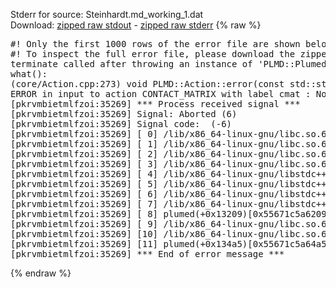 Stderr for source:  Steinhardt.md_working_1.dat   
Download: [zipped raw stdout](Steinhardt.md_working_1.dat.plumed.stdout.txt.zip) - [zipped raw stderr](Steinhardt.md_working_1.dat.plumed.stderr.txt.zip) 
{% raw %}
<pre>
#! Only the first 1000 rows of the error file are shown below
#! To inspect the full error file, please download the zipped raw stderr file above
terminate called after throwing an instance of 'PLMD::Plumed::ExceptionError'
what():
(core/Action.cpp:273) void PLMD::Action::error(const std::string&) const
ERROR in input to action CONTACT_MATRIX with label cmat : No atoms have been read in
[pkrvmbietmlfzoi:35269] *** Process received signal ***
[pkrvmbietmlfzoi:35269] Signal: Aborted (6)
[pkrvmbietmlfzoi:35269] Signal code:  (-6)
[pkrvmbietmlfzoi:35269] [ 0] /lib/x86_64-linux-gnu/libc.so.6(+0x45330)[0x7f48d7e45330]
[pkrvmbietmlfzoi:35269] [ 1] /lib/x86_64-linux-gnu/libc.so.6(pthread_kill+0x11c)[0x7f48d7e9eb2c]
[pkrvmbietmlfzoi:35269] [ 2] /lib/x86_64-linux-gnu/libc.so.6(gsignal+0x1e)[0x7f48d7e4527e]
[pkrvmbietmlfzoi:35269] [ 3] /lib/x86_64-linux-gnu/libc.so.6(abort+0xdf)[0x7f48d7e288ff]
[pkrvmbietmlfzoi:35269] [ 4] /lib/x86_64-linux-gnu/libstdc++.so.6(+0xa5ff5)[0x7f48d82a5ff5]
[pkrvmbietmlfzoi:35269] [ 5] /lib/x86_64-linux-gnu/libstdc++.so.6(+0xbb0da)[0x7f48d82bb0da]
[pkrvmbietmlfzoi:35269] [ 6] /lib/x86_64-linux-gnu/libstdc++.so.6(_ZSt10unexpectedv+0x0)[0x7f48d82a5a55]
[pkrvmbietmlfzoi:35269] [ 7] /lib/x86_64-linux-gnu/libstdc++.so.6(+0xa5a6f)[0x7f48d82a5a6f]
[pkrvmbietmlfzoi:35269] [ 8] plumed(+0x13209)[0x55671c5a6209]
[pkrvmbietmlfzoi:35269] [ 9] /lib/x86_64-linux-gnu/libc.so.6(+0x2a1ca)[0x7f48d7e2a1ca]
[pkrvmbietmlfzoi:35269] [10] /lib/x86_64-linux-gnu/libc.so.6(__libc_start_main+0x8b)[0x7f48d7e2a28b]
[pkrvmbietmlfzoi:35269] [11] plumed(+0x134a5)[0x55671c5a64a5]
[pkrvmbietmlfzoi:35269] *** End of error message ***
</pre>
{% endraw %}
